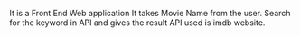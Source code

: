 It is a Front End Web application
It takes Movie Name from the user.
Search for the keyword in API and gives the result
API used is imdb website.
